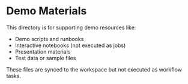 # Demo Materials

This directory is for supporting demo resources like:

- Demo scripts and runbooks
- Interactive notebooks (not executed as jobs)
- Presentation materials
- Test data or sample files

These files are synced to the workspace but not executed as workflow tasks.

